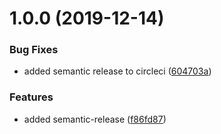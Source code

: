 # 1.0.0 (2019-12-14)


### Bug Fixes

* added semantic release to circleci ([604703a](https://github.com/sonatype-nexus-community/nexus-iq-chrome-extension/commit/604703a7cf8c1984e007221cf75a3d057b105594))


### Features

* added semantic-release ([f86fd87](https://github.com/sonatype-nexus-community/nexus-iq-chrome-extension/commit/f86fd876a2ee1a3f002dbbf36184a5ffcfc6c7bf))
